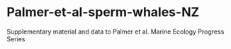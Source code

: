 # Palmer-et-al-sperm-whales-NZ

Supplementary material and data to Palmer et al.  Marine Ecology Progress Series

